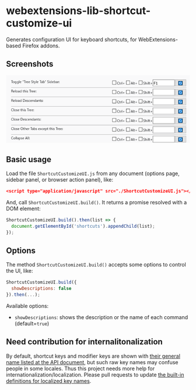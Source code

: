 # webextensions-lib-shortcut-customize-ui

Generates configuration UI for keyboard shortcuts, for WebExtensions-based Firefox addons.

## Screenshots

![(Screenshot of generated UI)](screenshot.png)

## Basic usage

Load the file `ShortcutCustomizeUI.js` from any document (options page, sidebar panel, or browser action panel), like:

```json
<script type="application/javascript" src="./ShortcutCustomizeUI.js"></script>
```

And, call `ShortcutCustomizeUI.build()`. It returns a promise resolved with a DOM element:

```javascript
ShortcutCustomizeUI.build().then(list => {
  document.getElementById('shortcuts').appendChild(list);
});
```

## Options

The method `ShortcutCustomizeUI.build()` accepts some options to control the UI, like:

```javascript
ShortcutCustomizeUI.build({
  showDescriptions: false
}).then(...);
```

Available options:

 * `showDescriptions`: shows the description or the name of each command (default=`true`)

## Need contribution for internalitonalization

By default, shortcut keys and modifier keys are shown with [their general name listed at the API document](https://developer.mozilla.org/en-US/Add-ons/WebExtensions/manifest.json/commands#Shortcut_values), but such raw key names may confuse people in some locales. Thus this project needs more help for internationalization/localization. Please pull requests to update [the built-in definitions for localized key names](https://github.com/piroor/webextensions-lib-shortcut-customize-ui/blob/master/ShortcutCustomizeUI.js#L269).
